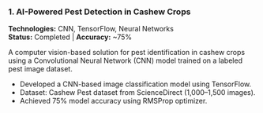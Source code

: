 ### 1. AI-Powered Pest Detection in Cashew Crops
**Technologies:** CNN, TensorFlow, Neural Networks  
**Status:** Completed | **Accuracy:** ~75%  

A computer vision-based solution for pest identification in cashew crops using a Convolutional Neural Network (CNN) model trained on a labeled pest image dataset.

- Developed a CNN-based image classification model using TensorFlow.
- Dataset: Cashew Pest dataset from ScienceDirect (1,000–1,500 images).
- Achieved 75% model accuracy using RMSProp optimizer.


